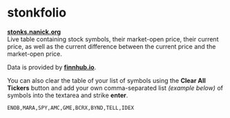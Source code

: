 # stonkfolio
**[stonks.nanick.org](https://stonks.nanick.org/)**  
Live table containing stock symbols, their market-open price, their current price, as well as the current difference between the current price and the market-open price.  
  
Data is provided by **[finnhub.io](https://finnhub.io)**.  
  
You can also clear the table of your list of symbols using the **Clear All Tickers** button and add your own comma-separated list *(example below)* of symbols into the textarea and strike **enter**. 
```sh
ENOB,MARA,SPY,AMC,GME,BCRX,BYND,TELL,IDEX
```  


